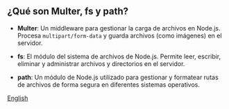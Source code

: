 ## ¿Qué son Multer, fs y path?

- **Multer**: Un middleware para gestionar la carga de archivos en Node.js. Procesa `multipart/form-data` y guarda archivos (como imágenes) en el servidor.

- **fs**: El módulo del sistema de archivos de Node.js. Permite leer, escribir, eliminar y administrar archivos y directorios en el servidor.

- **path**: Un módulo de Node.js utilizado para gestionar y formatear rutas de archivos de forma segura en diferentes sistemas operativos.

[English](https://github.com/benja-amb1/multer-crud)